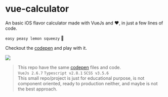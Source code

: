 # vue-calculator

An basic iOS flavor calculator made with VueJs and :heart:, in just a few lines of code.

`easy peasy lemon squeezy` :beers: 

Checkout the [codepen](https://codepen.io/jsalazart/full/jJWMVw) and play with it.


[![](https://media.giphy.com/media/t77cxk8I79Do9Zl4il/giphy.gif)](https://codepen.io/jsalazart/full/jJWMVw)


> This repo have the same [codepen](https://codepen.io/jsalazart/full/jJWMVw) files and code. <br>
> `VueJs 2.6.7` `Typescript v2.8.1` `SCSS v3.5.6` <br>
> This small repo/project is just for educational purpose, is not component oriented, ready to production neither, and maybe is not the best approach.
